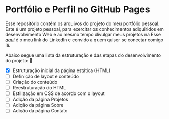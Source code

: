 # Portfólio e Perfil no GitHub Pages

Esse repositório contém os arquivos do projeto do meu portfólio pessoal. Este é um projeto pessoal, para exercitar os conhecimentos adiquiridos em desenvolvimento Web e ao mesmo tempo divulgar meus projetos na 
Esse _[aqui](https://www.linkedin.com/in/renancoliveira/)_ é o meu link do LinkedIn e convido a quem quiser se conectar comigo lá.

Abaixo segue uma lista da estruturação e das etapas do desenvolvimento do projeto: :rocket:

- [X] Estruturação inicial da página estática (HTML)
- [ ] Definição de layout e conteúdo
- [ ] Criação do conteúdo
- [ ] Reestruturação do HTML
- [ ] Estilização em CSS de acordo com o layout
- [ ] Adição da página Projetos
- [ ] Adição da página Sobre
- [ ] Adição da página Contato

